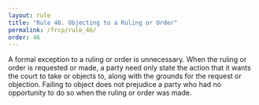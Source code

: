 ```yaml
---
layout: rule
title: "Rule 46. Objecting to a Ruling or Order"
permalink: /frcp/rule_46/
order: 46
---
```


A formal exception to a ruling or order is unnecessary. When the ruling or order is requested or made, a party need only state the action that it wants the court to take or objects to, along with the grounds for the request or objection. Failing to object does not prejudice a party who had no opportunity to do so when the ruling or order was made.